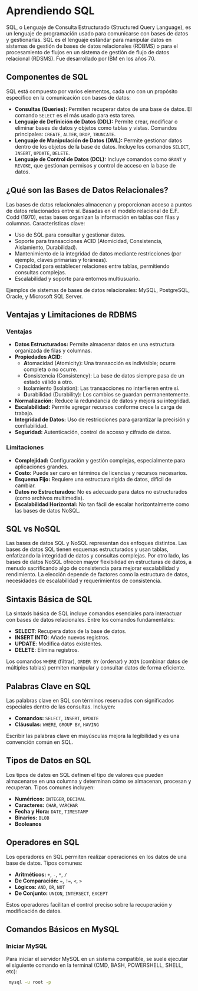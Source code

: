 # Aprendiendo SQL

SQL, o Lenguaje de Consulta Estructurado (Structured Query Language), es un lenguaje de programación usado para comunicarse con bases de datos y gestionarlas. SQL es el lenguaje estándar para manipular datos en sistemas de gestión de bases de datos relacionales (RDBMS) o para el procesamiento de flujos en un sistema de gestión de flujo de datos relacional (RDSMS). Fue desarrollado por IBM en los años 70.

## Componentes de SQL

SQL está compuesto por varios elementos, cada uno con un propósito específico en la comunicación con bases de datos:

- **Consultas (Queries):** Permiten recuperar datos de una base de datos. El comando `SELECT` es el más usado para esta tarea.
- **Lenguaje de Definición de Datos (DDL):** Permite crear, modificar o eliminar bases de datos y objetos como tablas y vistas. Comandos principales: `CREATE`, `ALTER`, `DROP`, `TRUNCATE`.
- **Lenguaje de Manipulación de Datos (DML):** Permite gestionar datos dentro de los objetos de la base de datos. Incluye los comandos `SELECT`, `INSERT`, `UPDATE`, `DELETE`.
- **Lenguaje de Control de Datos (DCL):** Incluye comandos como `GRANT` y `REVOKE`, que gestionan permisos y control de acceso en la base de datos.

## ¿Qué son las Bases de Datos Relacionales?

Las bases de datos relacionales almacenan y proporcionan acceso a puntos de datos relacionados entre sí. Basadas en el modelo relacional de E.F. Codd (1970), estas bases organizan la información en tablas con filas y columnas. Características clave:

- Uso de SQL para consultar y gestionar datos.
- Soporte para transacciones ACID (Atomicidad, Consistencia, Aislamiento, Durabilidad).
- Mantenimiento de la integridad de datos mediante restricciones (por ejemplo, claves primarias y foráneas).
- Capacidad para establecer relaciones entre tablas, permitiendo consultas complejas.
- Escalabilidad y soporte para entornos multiusuario.

Ejemplos de sistemas de bases de datos relacionales: MySQL, PostgreSQL, Oracle, y Microsoft SQL Server.

## Ventajas y Limitaciones de RDBMS

### Ventajas

- **Datos Estructurados:** Permite almacenar datos en una estructura organizada de filas y columnas.
- **Propiedades ACID**:
  - **A**tomacidad (Atomicity): Una transacción es indivisible; ocurre completa o no ocurre.
  - **C**onsistencia (Consistency): La base de datos siempre pasa de un estado válido a otro.
  - **I**solamiento (Isolation): Las transacciones no interfieren entre sí.
  - **D**urabilidad (Durability): Los cambios se guardan permanentemente.
- **Normalización:** Reduce la redundancia de datos y mejora su integridad.
- **Escalabilidad:** Permite agregar recursos conforme crece la carga de trabajo.
- **Integridad de Datos:** Uso de restricciones para garantizar la precisión y confiabilidad.
- **Seguridad:** Autenticación, control de acceso y cifrado de datos.

### Limitaciones

- **Complejidad:** Configuración y gestión complejas, especialmente para aplicaciones grandes.
- **Costo:** Puede ser caro en términos de licencias y recursos necesarios.
- **Esquema Fijo:** Requiere una estructura rígida de datos, difícil de cambiar.
- **Datos no Estructurados:** No es adecuado para datos no estructurados (como archivos multimedia).
- **Escalabilidad Horizontal:** No tan fácil de escalar horizontalmente como las bases de datos NoSQL.

## SQL vs NoSQL

Las bases de datos SQL y NoSQL representan dos enfoques distintos. Las bases de datos SQL tienen esquemas estructurados y usan tablas, enfatizando la integridad de datos y consultas complejas. Por otro lado, las bases de datos NoSQL ofrecen mayor flexibilidad en estructuras de datos, a menudo sacrificando algo de consistencia para mejorar escalabilidad y rendimiento. La elección depende de factores como la estructura de datos, necesidades de escalabilidad y requerimientos de consistencia.

## Sintaxis Básica de SQL

La sintaxis básica de SQL incluye comandos esenciales para interactuar con bases de datos relacionales. Entre los comandos fundamentales:

- **SELECT**: Recupera datos de la base de datos.
- **INSERT INTO**: Añade nuevos registros.
- **UPDATE**: Modifica datos existentes.
- **DELETE**: Elimina registros.

Los comandos `WHERE` (filtrar), `ORDER BY` (ordenar) y `JOIN` (combinar datos de múltiples tablas) permiten manipular y consultar datos de forma eficiente.

## Palabras Clave en SQL

Las palabras clave en SQL son términos reservados con significados especiales dentro de las consultas. Incluyen:

- **Comandos:** `SELECT`, `INSERT`, `UPDATE`
- **Cláusulas:** `WHERE`, `GROUP BY`, `HAVING`
  
Escribir las palabras clave en mayúsculas mejora la legibilidad y es una convención común en SQL.

## Tipos de Datos en SQL

Los tipos de datos en SQL definen el tipo de valores que pueden almacenarse en una columna y determinan cómo se almacenan, procesan y recuperan. Tipos comunes incluyen:

- **Numéricos:** `INTEGER`, `DECIMAL`
- **Caracteres:** `CHAR`, `VARCHAR`
- **Fecha y Hora:** `DATE`, `TIMESTAMP`
- **Binarios:** `BLOB`
- **Booleanos**

## Operadores en SQL

Los operadores en SQL permiten realizar operaciones en los datos de una base de datos. Tipos comunes:

- **Aritméticos:** `+`, `-`, `*`, `/`
- **De Comparación:** `=`, `!=`, `<`, `>`
- **Lógicos:** `AND`, `OR`, `NOT`
- **De Conjunto:** `UNION`, `INTERSECT`, `EXCEPT`

Estos operadores facilitan el control preciso sobre la recuperación y modificación de datos.

## Comandos Básicos en MySQL

### Iniciar MySQL

Para iniciar el servidor MySQL en un sistema compatible, se suele ejecutar el siguiente comando en la terminal (CMD, BASH, POWERSHELL, SHELL, etc):

```bash
 mysql -u root -p
```

